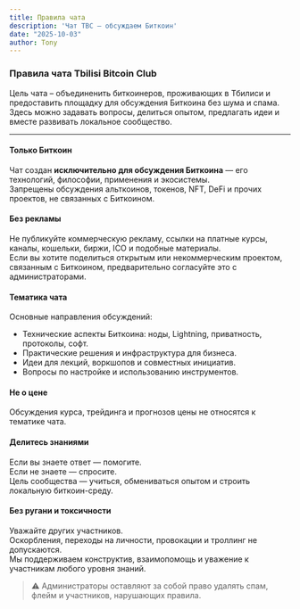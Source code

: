 ```yaml
---
title: Правила чата
description: 'Чат TBC – обсуждаем Биткоин'
date: "2025-10-03"
author: Tony
---
```


### Правила чата Tbilisi Bitcoin Club 

Цель чата – объединенить биткоинеров, проживающих в Тбилиси и предоставить площадку для обсуждения Биткоина без шума и спама.  
Здесь можно задавать вопросы, делиться опытом, предлагать идеи и вместе развивать локальное сообщество.

---

#### Только Биткоин  
Чат создан __исключительно для обсуждения Биткоина__ — его технологий, философии, применения и экосистемы.  
Запрещены обсуждения альткоинов, токенов, NFT, DeFi и прочих проектов, не связанных с Биткоином.

#### Без рекламы  
Не публикуйте коммерческую рекламу, ссылки на платные курсы, каналы, кошельки, биржи, ICO и подобные материалы.  
Если вы хотите поделиться открытым или некоммерческим проектом, связанным с Биткоином, предварительно согласуйте это с администраторами.

#### Тематика чата  
Основные направления обсуждений:
- Технические аспекты Биткоина: ноды, Lightning, приватность, протоколы, софт.  
- Практические решения и инфраструктура для бизнеса.  
- Идеи для лекций, воркшопов и совместных инициатив.  
- Вопросы по настройке и использованию инструментов.

#### Не о цене  
Обсуждения курса, трейдинга и прогнозов цены не относятся к тематике чата.

#### Делитесь знаниями  
Если вы знаете ответ — помогите.  
Если не знаете — спросите.  
Цель сообщества — учиться, обмениваться опытом и строить локальную биткоин-среду.

#### Без ругани и токсичности  
Уважайте других участников.  
Оскорбления, переходы на личности, провокации и троллинг не допускаются.  
Мы поддерживаем конструктив, взаимопомощь и уважение к участникам любого уровня знаний.

> ⚠️ Администраторы оставляют за собой право удалять спам, флейм и участников, нарушающих правила.